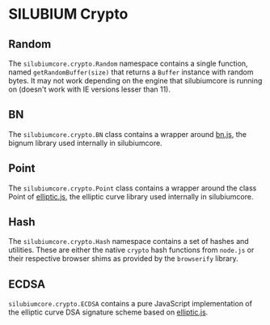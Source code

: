 # SILUBIUM Crypto

## Random
The `silubiumcore.crypto.Random` namespace contains a single function, named `getRandomBuffer(size)` that returns a `Buffer` instance with random bytes. It may not work depending on the engine that silubiumcore is running on (doesn't work with IE versions lesser than 11).

## BN
The `silubiumcore.crypto.BN` class contains a wrapper around [bn.js](https://github.com/indutny/bn.js), the bignum library used internally in silubiumcore.

## Point
The `silubiumcore.crypto.Point` class contains a wrapper around the class Point of [elliptic.js](https://github.com/indutny/elliptic), the elliptic curve library used internally in silubiumcore.

## Hash
The `silubiumcore.crypto.Hash` namespace contains a set of hashes and utilities. These are either the native `crypto` hash functions from `node.js` or their respective browser shims as provided by the `browserify` library.

## ECDSA
`silubiumcore.crypto.ECDSA` contains a pure JavaScript implementation of the elliptic curve DSA signature scheme based on [elliptic.js](https://github.com/indutny/elliptic).
